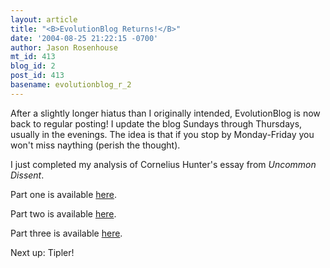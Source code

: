 ```yaml
---
layout: article
title: "<B>EvolutionBlog Returns!</B>"
date: '2004-08-25 21:22:15 -0700'
author: Jason Rosenhouse
mt_id: 413
blog_id: 2
post_id: 413
basename: evolutionblog_r_2
---
```

After a slightly longer hiatus than I originally intended, EvolutionBlog is now back to regular posting!  I update the blog Sundays through Thursdays, usually in the evenings.  The idea is that if you stop by Monday-Friday you won't miss naything (perish the thought).

I just completed my analysis of Cornelius Hunter's essay from <I>Uncommon Dissent</I>.

Part one is available <A HREF=http://evolutionblog.blogspot.com/2004/08/hunter-part-one.html>here</A>.

Part two is available <A HREF=http://evolutionblog.blogspot.com/2004/08/hunter-part-2.html>here</A>.

Part three is available <A HREF=http://evolutionblog.blogspot.com/2004/08/hunter-part-3.html>here</A>.

Next up: Tipler!
